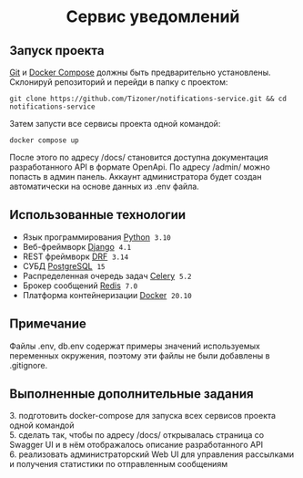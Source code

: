<h1 align="center">Сервис уведомлений</h1>

## Запуск проекта

[Git](https://git-scm.com/book/en/v2/Getting-Started-Installing-Git) и [Docker Compose](https://docs.docker.com/compose/install/linux/) должны быть предварительно установлены. Склонируй репозиторий и перейди в папку с проектом:
```
git clone https://github.com/Tizoner/notifications-service.git && cd notifications-service
```
Затем запусти все сервисы проекта одной командой:
```
docker compose up
```
После этого по адресу /docs/ становится доступна документация разработанного API в формате OpenApi.
По адресу /admin/ можно попасть в админ панель. Аккаунт администратора будет создан автоматически на основе данных из .env файла.

## Использованные технологии
- Язык программирования [Python](https://www.python.org) &nbsp;`3.10`
- Веб-фреймворк [Django](https://www.djangoproject.com) &nbsp;`4.1`
- REST фреймворк [DRF](https://www.django-rest-framework.org) &nbsp;`3.14`
- СУБД [PostgreSQL](https://www.postgresql.org) &nbsp;`15`
- Распределенная очередь задач [Celery](https://docs.celeryq.dev) &nbsp;`5.2`
- Брокер сообщений [Redis](https://redis.io) &nbsp;`7.0`
- Платформа контейнеризации [Docker](https://www.docker.com) &nbsp;`20.10`

## Примечание
Файлы  .env, db.env содержат примеры значений используемых переменных окружения, поэтому эти файлы не были добавлены в .gitignore.

## Выполненные дополнительные задания
3\. подготовить docker-compose для запуска всех сервисов проекта одной командой  
5. сделать так, чтобы по адресу /docs/ открывалась страница со Swagger UI и в нём отображалось описание разработанного API  
6. реализовать администраторский Web UI для управления рассылками и получения статистики по отправленным сообщениям
